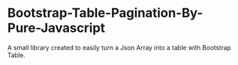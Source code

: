 # Bootstrap-Table-Pagination-By-Pure-Javascript
A small library created to easily turn a Json Array into a table with Bootstrap Table.
